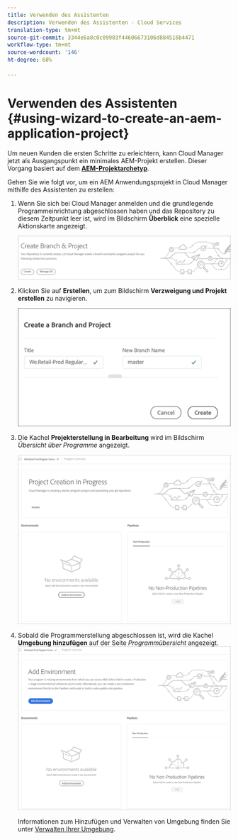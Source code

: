 ```yaml
---
title: Verwenden des Assistenten
description: Verwenden des Assistenten - Cloud Services
translation-type: tm+mt
source-git-commit: 3344e6a8c0c09903f44606673106d884516b4471
workflow-type: tm+mt
source-wordcount: '146'
ht-degree: 68%

---
```



# Verwenden des Assistenten {#using-wizard-to-create-an-aem-application-project}

Um neuen Kunden die ersten Schritte zu erleichtern, kann Cloud Manager jetzt als Ausgangspunkt ein minimales AEM-Projekt erstellen. Dieser Vorgang basiert auf dem [**AEM-Projektarchetyp**](https://github.com/Adobe-Marketing-Cloud/aem-project-archetype).


Gehen Sie wie folgt vor, um ein AEM Anwendungsprojekt in Cloud Manager mithilfe des Assistenten zu erstellen:

1. Wenn Sie sich bei Cloud Manager anmelden und die grundlegende Programmeinrichtung abgeschlossen haben und das Repository zu diesem Zeitpunkt leer ist, wird im Bildschirm **Überblick** eine spezielle Aktionskarte angezeigt.

   ![](assets/create-wizard1.png)

1. Klicken Sie auf **Erstellen**, um zum Bildschirm **Verzweigung und Projekt erstellen** zu navigieren.

   ![](assets/create-wizard2.png)

1. Die Kachel **Projekterstellung in Bearbeitung** wird im Bildschirm *Übersicht über Programme* angezeigt.

   ![](assets/create-wizard3.png)

1. Sobald die Programmerstellung abgeschlossen ist, wird die Kachel **Umgebung hinzufügen** auf der Seite *Programmübersicht* angezeigt.
   ![](assets/create-wizard4.png)

   Informationen zum Hinzufügen und Verwalten von Umgebung finden Sie unter [Verwalten Ihrer Umgebung](/help/implementing/cloud-manager/manage-environments.md).
